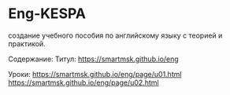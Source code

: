 # Eng-KESPA
создание учебного пособия по английскому языку с теорией и практикой. 

Содержание:
Титул: https://smartmsk.github.io/eng

Уроки:	https://smartmsk.github.io/eng/page/u01.html 
		https://smartmsk.github.io/eng/page/u02.html


